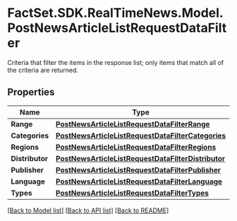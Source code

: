 # FactSet.SDK.RealTimeNews.Model.PostNewsArticleListRequestDataFilter
Criteria that filter the items in the response list; only items that match all of the criteria are returned.

## Properties

Name | Type | Description | Notes
------------ | ------------- | ------------- | -------------
**Range** | [**PostNewsArticleListRequestDataFilterRange**](PostNewsArticleListRequestDataFilterRange.md) |  | [optional] 
**Categories** | [**PostNewsArticleListRequestDataFilterCategories**](PostNewsArticleListRequestDataFilterCategories.md) |  | [optional] 
**Regions** | [**PostNewsArticleListRequestDataFilterRegions**](PostNewsArticleListRequestDataFilterRegions.md) |  | [optional] 
**Distributor** | [**PostNewsArticleListRequestDataFilterDistributor**](PostNewsArticleListRequestDataFilterDistributor.md) |  | [optional] 
**Publisher** | [**PostNewsArticleListRequestDataFilterPublisher**](PostNewsArticleListRequestDataFilterPublisher.md) |  | [optional] 
**Language** | [**PostNewsArticleListRequestDataFilterLanguage**](PostNewsArticleListRequestDataFilterLanguage.md) |  | [optional] 
**Types** | [**PostNewsArticleListRequestDataFilterTypes**](PostNewsArticleListRequestDataFilterTypes.md) |  | [optional] 

[[Back to Model list]](../README.md#documentation-for-models) [[Back to API list]](../README.md#documentation-for-api-endpoints) [[Back to README]](../README.md)

